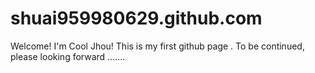 # shuai959980629.github.com
Welcome! I'm Cool Jhou!
This is my first github page .
To be continued, please looking forward .......
